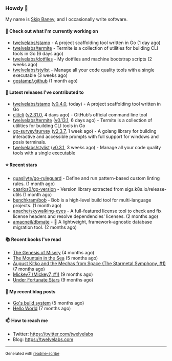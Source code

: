 ### Howdy 👋

My name is [Skip Baney](https://twelvelabs.com), and I occasionally write software.

#### 👷 Check out what I'm currently working on

- [twelvelabs/stamp](https://github.com/twelvelabs/stamp) - A project scaffolding tool written in Go (1 day ago)
- [twelvelabs/termite](https://github.com/twelvelabs/termite) - Termite is a collection of utilities for building CLI tools in Go (6 days ago)
- [twelvelabs/dotfiles](https://github.com/twelvelabs/dotfiles) - My dotfiles and machine bootstrap scripts  (2 weeks ago)
- [twelvelabs/stylist](https://github.com/twelvelabs/stylist) - Manage all your code quality tools with a single executable (3 weeks ago)
- [gostamp/.github](https://github.com/gostamp/.github) (1 month ago)

#### 🔭 Latest releases I've contributed to

- [twelvelabs/stamp](https://github.com/twelvelabs/stamp) ([v0.4.0](https://github.com/twelvelabs/stamp/releases/tag/v0.4.0), today) - A project scaffolding tool written in Go
- [cli/cli](https://github.com/cli/cli) ([v2.31.0](https://github.com/cli/cli/releases/tag/v2.31.0), 4 days ago) - GitHub’s official command line tool
- [twelvelabs/termite](https://github.com/twelvelabs/termite) ([v0.13.1](https://github.com/twelvelabs/termite/releases/tag/v0.13.1), 6 days ago) - Termite is a collection of utilities for building CLI tools in Go
- [go-survey/survey](https://github.com/go-survey/survey) ([v2.3.7](https://github.com/go-survey/survey/releases/tag/v2.3.7), 1 week ago) - A golang library for building interactive and accessible prompts with full support for windows and posix terminals.
- [twelvelabs/stylist](https://github.com/twelvelabs/stylist) ([v0.3.1](https://github.com/twelvelabs/stylist/releases/tag/v0.3.1), 3 weeks ago) - Manage all your code quality tools with a single executable

#### ⭐ Recent stars

- [quasilyte/go-ruleguard](https://github.com/quasilyte/go-ruleguard) - Define and run pattern-based custom linting rules. (1 month ago)
- [caarlos0/go-version](https://github.com/caarlos0/go-version) - Version library extracted from sigs.k8s.io/release-utils (1 month ago)
- [benchkram/bob](https://github.com/benchkram/bob) - Bob is a high-level build tool for multi-language projects. (1 month ago)
- [apache/skywalking-eyes](https://github.com/apache/skywalking-eyes) - A full-featured license tool to check and fix license headers and resolve dependencies&#39; licenses. (2 months ago)
- [amacneil/dbmate](https://github.com/amacneil/dbmate) - :rocket: A lightweight, framework-agnostic database migration tool. (2 months ago)

#### 📚 Recent books I've read

- [The Genesis of Misery](https://www.goodreads.com/review/show/4961676783?utm_medium=api&amp;utm_source=rss) (4 months ago)
- [The Mountain in the Sea](https://www.goodreads.com/review/show/5027288300?utm_medium=api&amp;utm_source=rss) (5 months ago)
- [August Kitko and the Mechas from Space (The Starmetal Symphony, #1)](https://www.goodreads.com/review/show/5100246985?utm_medium=api&amp;utm_source=rss) (7 months ago)
- [Mickey7 (Mickey7, #1)](https://www.goodreads.com/review/show/4962790910?utm_medium=api&amp;utm_source=rss) (9 months ago)
- [Under Fortunate Stars](https://www.goodreads.com/review/show/4813809207?utm_medium=api&amp;utm_source=rss) (9 months ago)

#### 📜 My recent blog posts

- [Go&#39;s build system](https://twelvelabs.com/2023/01/02/go-build-system/) (5 months ago)
- [Hello World](https://twelvelabs.com/2022/11/20/hello-world/) (7 months ago)

#### 📫 How to reach me

- Twitter: <https://twitter.com/twelvelabs>
- Blog: <https://twelvelabs.com>

---

<sup>Generated with [readme-scribe](https://github.com/muesli/readme-scribe)</sup>
